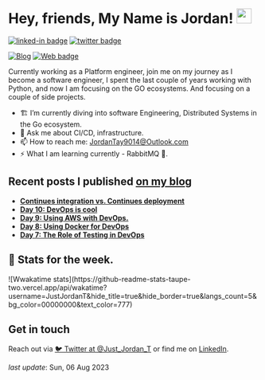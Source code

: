 <h1>Hey, friends,  My Name is Jordan! <img src="https://github.com/egonelbre/gophers/blob/master/icon/typing-furiously.gif?raw=true" width="30"/> </h1>

[![linked-in badge](https://img.shields.io/badge/JordanTaylor-2088FF?style=flat&logo=linkedin)](https://www.linkedin.com/in/jordan-taylor-3555aba6/)
[![twitter badge](https://img.shields.io/badge/@Just_Jordan_T-2088FF?style=flat&logo=twitter)](https://twitter.com/Just_Jordan_T)
<!-- [![YT badge](https://img.shields.io/badge/YouTube-FF0000?style=flat&logo=youtube&logoColor=white)](https://www.youtube.com/channel/UCWMddXhNGWkzBYYS9cv-7Qg?view_as=subscriber) -->
[![Blog](https://img.shields.io/badge/Blog-2088FF?&style=flat&logo=blog&logoColor=white)](https://blog.justjordant.com)
[![Web badge](https://img.shields.io/badge/WebSite-30302f?style=flat&logo=google_chrome)](https://justjordant.com/)

Currently working as a Platform engineer, join me on my journey as I become a software engineer, I spent the last couple of years working with Python, and now I am focusing on the GO ecosystems. And focusing on a couple of side projects.


- 🏗️ I’m currently diving into software Engineering, Distributed Systems in the Go ecosystem.
- 💬 Ask me about CI/CD, infrastructure.
- 📫 How to reach me: JordanTay9014@Outlook.com
- ⚡ What I am learning currently - RabbitMQ 🐰.

## Recent posts I published [on my blog](https://blog.justjordant.com)

- **[Continues integration vs. Continues deployment](https://blog.justjordant.com/continues-integration-vs-continues-deployment)**
- **[Day 10: DevOps is cool](https://blog.justjordant.com/day-10-devops-is-cool)**
- **[Day 9: Using AWS with DevOps.](https://blog.justjordant.com/day-9-using-aws-with-devops)**
- **[Day 8: Using Docker for DevOps](https://blog.justjordant.com/day-8-using-docker-for-devops)**
- **[Day 7: The Role of Testing in DevOps](https://blog.justjordant.com/day-7-the-role-of-testing-in-devops)**

<!-- 
- **[Continues integration vs. Continues deployment](https://blog.justjordant.com/continues-integration-vs-continues-deployment)** ()
- **[Day 10: DevOps is cool](https://blog.justjordant.com/day-10-devops-is-cool)** ()
- **[Day 9: Using AWS with DevOps.](https://blog.justjordant.com/day-9-using-aws-with-devops)** ()
- **[Day 8: Using Docker for DevOps](https://blog.justjordant.com/day-8-using-docker-for-devops)** ()
- **[Day 7: The Role of Testing in DevOps](https://blog.justjordant.com/day-7-the-role-of-testing-in-devops)** ()
 -->


<h2> 🧮 Stats for the week.  </h2>
<!-- ![Wwakatime stats](https://github-readme-stats-taupe-two.vercel.app/api/wakatime?username=JustJordanT&hide_title=true&hide_border=true&langs_count=5) -->
<!-- ![Weekly Stats](https://wakatime.com/share/@JustJordanT/e75d2b52-c47b-4824-b8fe-cdcaa2257f3d.svg) -->
  ![Wwakatime stats](https://github-readme-stats-taupe-two.vercel.app/api/wakatime?username=JustJordanT&hide_title=true&hide_border=true&langs_count=5&bg_color=00000000&text_color=777)


## Get in touch

Reach out via [🐦 Twitter at @Just_Jordan_T](https://twitter.com/Just_Jordan_T) or find me on [LinkedIn](https://linkedin.com/in/justjordant).

_last update_: Sun, 06 Aug 2023
